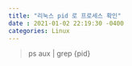 ```yaml
---
title: "리눅스 pid 로 프로세스 확인"
date : 2021-01-02 22:19:30 -0400
categories: Linux
---
```


> ps aux | grep {pid}
